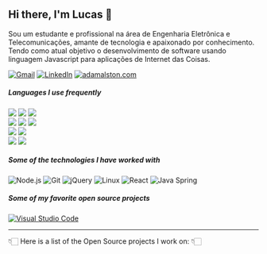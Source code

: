 ## Hi there, I'm Lucas 👋

Sou um estudante e profissional na área de Engenharia Eletrônica e Telecomunicações, amante de tecnologia e apaixonado por conhecimento.
Tendo como atual objetivo o desenvolvimento de software usando linguagem Javascript para aplicações de Internet das Coisas.

[![Gmail](https://img.shields.io/badge/-GMAIL-D14836?style=for-the-badge&logo=gmail&logoColor=white)](mailto:lucasluimotta@gmail.com)
[![LinkedIn](https://img.shields.io/badge/-LINKEDIN-0077B5?style=for-the-badge&logo=linkedin&logoColor=white)](https://www.linkedin.com/in/lucas-lui-motta-eng/)
[![adamalston.com](https://img.shields.io/badge/-Page-000000?style=for-the-badge&logo=react&logoColor=white)](https://lucaslui.github.io/personal-page/)

##### Languages I use frequently

<img src = "https://img.shields.io/badge/-HTML5-E34F26?style=flat&logo=html5&logoColor=white"> <img src = "https://img.shields.io/badge/-CSS3-1572B6?style=flat&logo=css3&logoColor=white"> <img src="https://img.shields.io/badge/-JavaScript-black?style=flat&logo=javascript&logoColor=eed718"> <br />
<img src="https://img.shields.io/badge/-C%20&%20C++-659ad2?style=flat&logo=c%2B%2B&logoColor=ffffff"> <img src="https://img.shields.io/badge/-Java 8-06305b?style=flat&logo=java&logoColor=white"> <img src="https://img.shields.io/badge/-Python%203-black?style=flat&logo=python&logoColor=white"> <br />
<img src="https://img.shields.io/badge/-Problem%20Solving-ffa804?style=flat"> <img src="https://img.shields.io/badge/-Database%20Management-4d008f?style=flat"> <br />
<img src="https://img.shields.io/badge/-Machine%20Learning-102230?style=flat">
<img src="https://img.shields.io/badge/-Bootstrap-563D7C?style=flat&logo=bootstrap&logoColor=white">

##### Some of the technologies I have worked with


![Node.js](https://img.shields.io/badge/-Node.js-222222?style=flat&logo=node.js&logoColor=339933)
![Git](https://img.shields.io/badge/-Git-222222?style=flat&logo=git&logoColor=F05032)
![jQuery](https://img.shields.io/badge/-jQuery-222222?style=flat&logo=jQuery&logoColor=0769AD)
![Linux](https://img.shields.io/badge/-Linux-222222?style=flat&logo=linux&logoColor=FCC624)
![React](https://img.shields.io/badge/-React-222222?style=flat&logo=React&logoColor=61DAFB)
![Java Spring](https://img.shields.io/badge/-Spring-222222?style=flat&logo=spring&logoColor=6DB33F)

##### Some of my favorite open source projects

[![Visual Studio Code](https://img.shields.io/badge/-VSCode-444444?style=flat&logo=visual-studio-code&logoColor=007ACC)](https://github.com/microsoft/vscode)

---

👇🏻 Here is a list of the Open Source projects I work on: 👇🏻
